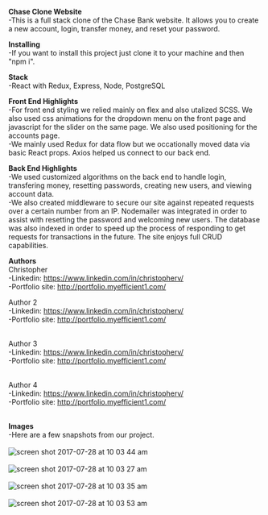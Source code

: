 **Chase Clone Website**
<br />
-This is a full stack clone of the Chase Bank website. It allows you to create a new account, login, transfer money, and reset your password.
        
**Installing**
<br />
-If you want to install this project just clone it to your machine and then "npm i". 

**Stack**
<br />
-React with Redux, Express, Node, PostgreSQL
<br />

**Front End Highlights**
<br />
-For front end styling we relied mainly on flex and also utalized SCSS. We also used css animations for the dropdown menu on the front page and javascript for the slider on the same page. We also used positioning for the accounts page. <br />
-We mainly used Redux for data flow but we occationally moved data via basic React props. Axios helped us connect to our back end.
<br />

**Back End Highlights**
<br />
-We used customized algorithms on the back end to handle login, transfering money, resetting passwords, creating new users, and viewing account data. <br />
-We also created middleware to secure our site against repeated requests over a certain number from an IP. Nodemailer was integrated in order to assist with resetting the password and welcoming new users. The database was also indexed in order to speed up the process of responding to get requests for transactions in the future. The site enjoys full CRUD capabilities.
<br />
      
**Authors**
<br />
Christopher <br />
-Linkedin: https://www.linkedin.com/in/christopherv/ <br />
-Portfolio site: http://portfolio.myefficient1.com/

Author 2 <br />
-Linkedin: https://www.linkedin.com/in/christopherv/ <br />
-Portfolio site: http://portfolio.myefficient1.com/ <br /> <br />

Author 3 <br />
-Linkedin: https://www.linkedin.com/in/christopherv/ <br />
-Portfolio site: http://portfolio.myefficient1.com/ <br /> <br />


Author 4 <br />
-Linkedin: https://www.linkedin.com/in/christopherv/ <br />
-Portfolio site: http://portfolio.myefficient1.com/ <br /> <br />

**Images**
<br />
-Here are a few snapshots from our project.
<br />
<br />
![screen shot 2017-07-28 at 10 03 44 am](https://user-images.githubusercontent.com/24628445/28730509-b5af27f2-738d-11e7-8951-828a0cd9ff92.png)
<br />
<br />
![screen shot 2017-07-28 at 10 03 27 am](https://user-images.githubusercontent.com/24628445/28730510-b5c4add4-738d-11e7-9694-bff71c99b41f.png)
<br />
<br />
![screen shot 2017-07-28 at 10 03 35 am](https://user-images.githubusercontent.com/24628445/28730512-b5c84dfe-738d-11e7-90d9-984d41daeb7a.png)
<br />
<br />
![screen shot 2017-07-28 at 10 03 53 am](https://user-images.githubusercontent.com/24628445/28730511-b5c4a262-738d-11e7-8b15-f4e82f41eff4.png)
<br />
<br />
